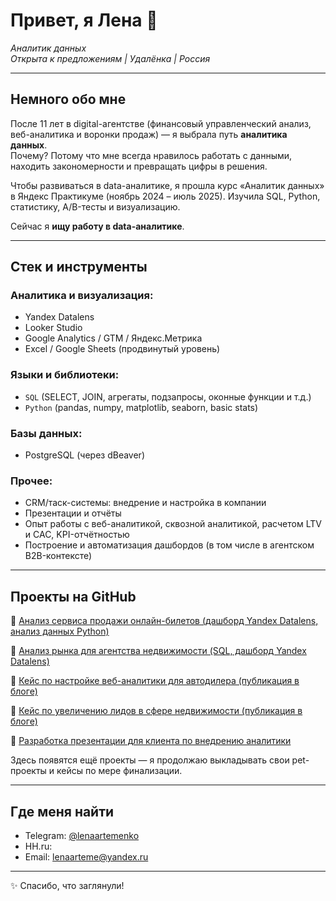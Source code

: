 <h1 align="left">Привет, я Лена 👋</h1>

<p align="left">
  <em>Аналитик данных <br>
  Открыта к предложениям | Удалёнка | Россия</em>
</p>

---

## Немного обо мне

После 11 лет в digital-агентстве (финансовый управленческий анализ, веб-аналитика и воронки продаж) — я выбрала путь **аналитика данных**.  
Почему? Потому что мне всегда нравилось работать с данными, находить закономерности и превращать цифры в решения.

Чтобы развиваться в data-аналитике, я прошла курс «Аналитик данных» в Яндекс Практикуме (ноябрь 2024 – июль 2025). Изучила SQL, Python, статистику, A/B-тесты и визуализацию. 

Сейчас я **ищу работу в data-аналитике**. 

---

## Стек и инструменты

### Аналитика и визуализация:
- Yandex Datalens
- Looker Studio
- Google Analytics / GTM /  Яндекс.Метрика
- Excel / Google Sheets (продвинутый уровень)

### Языки и библиотеки:
- `SQL` (SELECT, JOIN, агрегаты, подзапросы, оконные функции и т.д.)
- `Python` (pandas, numpy, matplotlib, seaborn, basic stats)

### Базы данных:
- PostgreSQL (через dBeaver)


### Прочее:
- CRM/таск-системы: внедрение и настройка в компании  
- Презентации и отчёты
- Опыт работы с веб-аналитикой, сквозной аналитикой, расчетом LTV и CAC, KPI-отчётностью  
- Построение и автоматизация дашбордов (в том числе в агентском B2B-контексте)

---

## Проекты на GitHub

🔹 [Анализ сервиса продажи онлайн-билетов (дашборд Yandex Datalens, анализ данных Python)](https://github.com/Lena-Artemenko/data-analyst-portfolio/tree/20a8f39012c779fd6b6c1fe2ebc6f99ca4746cdd/online-tickets-analytics)

🔹 [Анализ рынка для агентства недвижимости (SQL, дашборд Yandex Datalens)](https://github.com/Lena-Artemenko/data-analyst-portfolio/tree/6fbdbf4330fa969b413a69123ad36710a42ef527/real-estate-analytics)

🔹 [Кейс по настройке веб-аналитики для автодилера (публикация в блоге)](https://www.calltouch.ru/blog/kak-dileru-avto-pravilno-vystroit-shemu-raboty-s-agentstvom/)

🔹 [Кейс по увеличению лидов в сфере недвижимости (публикация в блоге)](https://callibri.ru/blog/kak-prodvigat-jk-v-samare)

🔹 [Разработка презентации для клиента по внедрению аналитики](https://github.com/Lena-Artemenko/data-analyst-portfolio/tree/a8fbb98c54636fbb0c4342cf3da4eb33f61f17f8/presentation-skills)



Здесь появятся ещё проекты — я продолжаю выкладывать свои pet-проекты и кейсы по мере финализации.

---

## Где меня найти

- Telegram: [@lenaartemenko](https://t.me/lenaartemenko)
- HH.ru: 
- Email: lenaarteme@yandex.ru

---

<p align="left">
  ✨ Спасибо, что заглянули!
</p>
